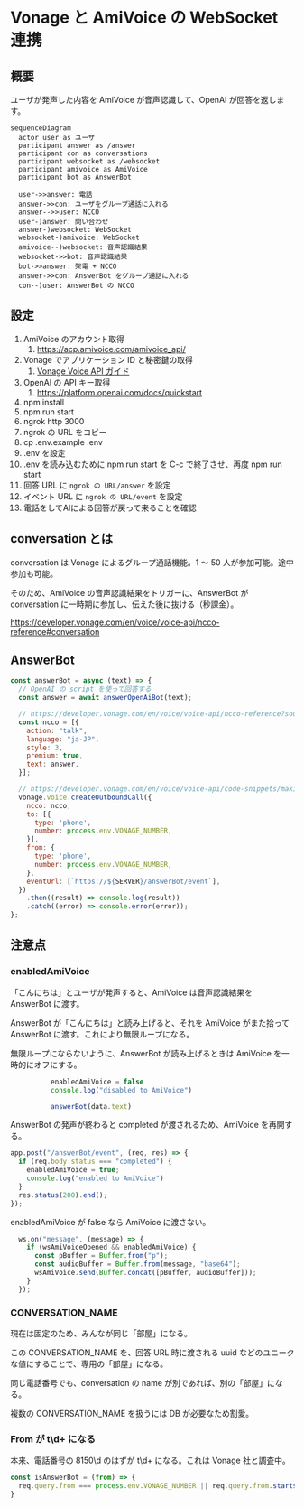 # Vonage と AmiVoice の WebSocket 連携

## 概要

ユーザが発声した内容を AmiVoice が音声認識して、OpenAI が回答を返します。

```mermaid
sequenceDiagram
  actor user as ユーザ
  participant answer as /answer
  participant con as conversations
  participant websocket as /websocket
  participant amivoice as AmiVoice
  participant bot as AnswerBot

  user->>answer: 電話
  answer->>con: ユーザをグループ通話に入れる
  answer-->>user: NCCO
  user-)answer: 問い合わせ
  answer-)websocket: WebSocket
  websocket-)amivoice: WebSocket
  amivoice--)websocket: 音声認識結果
  websocket->>bot: 音声認識結果
  bot->>answer: 架電 + NCCO
  answer->>con: AnswerBot をグループ通話に入れる
  con--)user: AnswerBot の NCCO
```

## 設定

1. AmiVoice のアカウント取得
   1. <https://acp.amivoice.com/amivoice_api/>
1. Vonage でアプリケーション ID と秘密鍵の取得
    1. [Vonage Voice API ガイド](https://zenn.dev/kwcplus/articles/vonage-voice-guide)
1. OpenAI の API キー取得
    1. <https://platform.openai.com/docs/quickstart>
1. npm install
1. npm run start
1. ngrok http 3000
1. ngrok の URL をコピー
1. cp .env.example .env
1. .env を設定
1. .env を読み込むために npm run start を C-c で終了させ、再度 npm run start
1. 回答 URL に ``ngrok の URL/answer`` を設定
1. イベント URL に ``ngrok の URL/event`` を設定
1. 電話をしてAIによる回答が戻って来ることを確認

## conversation とは

conversation は Vonage によるグループ通話機能。1 ～ 50 人が参加可能。途中参加も可能。

そのため、AmiVoice の音声認識結果をトリガーに、AnswerBot が conversation に一時期に参加し、伝えた後に抜ける（秒課金）。

<https://developer.vonage.com/en/voice/voice-api/ncco-reference#conversation>

## AnswerBot

```js
const answerBot = async (text) => {
  // OpenAI の script を使って回答する
  const answer = await answerOpenAiBot(text);

  // https://developer.vonage.com/en/voice/voice-api/ncco-reference?source=voice
  const ncco = [{
    action: "talk",
    language: "ja-JP",
    style: 3,
    premium: true,
    text: answer,
  }];

  // https://developer.vonage.com/en/voice/voice-api/code-snippets/making-calls/make-an-outbound-call-with-ncco?source=voice&lang=javascript
  vonage.voice.createOutboundCall({
    ncco: ncco,
    to: [{
      type: 'phone',
      number: process.env.VONAGE_NUMBER,
    }],
    from: {
      type: 'phone',
      number: process.env.VONAGE_NUMBER,
    },
    eventUrl: [`https://${SERVER}/answerBot/event`],
  })
    .then((result) => console.log(result))
    .catch((error) => console.error(error));
};
```

## 注意点

### enabledAmiVoice

「こんにちは」とユーザが発声すると、AmiVoice は音声認識結果を AnswerBot に渡す。

AnswerBot が「こんにちは」と読み上げると、それを AmiVoice がまた拾って AnswerBot に渡す。これにより無限ループになる。

無限ループにならないように、AnswerBot が読み上げるときは AmiVoice を一時的にオフにする。

```js
          enabledAmiVoice = false
          console.log("disabled to AmiVoice")

          answerBot(data.text)
```

AnswerBot の発声が終わると completed が渡されるため、AmiVoice を再開する。

```js
app.post("/answerBot/event", (req, res) => {
  if (req.body.status === "completed") {
    enabledAmiVoice = true;
    console.log("enabled to AmiVoice")
  }
  res.status(200).end();
});
```

enabledAmiVoice が false なら AmiVoice に渡さない。

```js
  ws.on("message", (message) => {
    if (wsAmiVoiceOpened && enabledAmiVoice) {
      const pBuffer = Buffer.from("p");
      const audioBuffer = Buffer.from(message, "base64");
      wsAmiVoice.send(Buffer.concat([pBuffer, audioBuffer]));
    }
  });
```

### CONVERSATION_NAME

現在は固定のため、みんなが同じ「部屋」になる。

この CONVERSATION_NAME を、回答 URL 時に渡される uuid などのユニークな値にすることで、専用の「部屋」になる。

同じ電話番号でも、conversation の name が別であれば、別の「部屋」になる。

複数の CONVERSATION_NAME を扱うには DB が必要なため割愛。

### From が t\d+ になる

本来、電話番号の 8150\d のはずが t\d+ になる。これは Vonage 社と調査中。

```js
const isAnswerBot = (from) => {
  req.query.from === process.env.VONAGE_NUMBER || req.query.from.startsWith("t")
}
```
